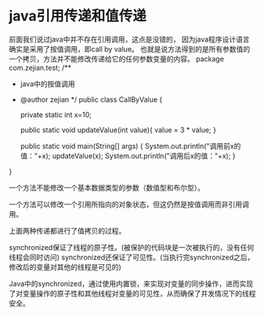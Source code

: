 # java引用传递和值传递

前面我们说过java中并不存在引用调用，这点是没错的，
因为java程序设计语言确实是采用了按值调用，即call by value。
也就是说方法得到的是所有参数值的一个拷贝，方法并不能修改传递给它的任何参数变量的内容。
package com.zejian.test;
/**
 * java中的按值调用
 * @author zejian
 */
public class CallByValue {
	
	private static int x=10;
	
	public static void updateValue(int value){
		value = 3 * value;
	}
	
	public static void main(String[] args) {
		System.out.println("调用前x的值："+x);
		updateValue(x);
		System.out.println("调用后x的值："+x);
	}
	
}

一个方法不能修改一个基本数据类型的参数（数值型和布尔型）。

一个方法可以修改一个引用所指向的对象状态，但这仍然是按值调用而非引用调用。

上面两种传递都进行了值拷贝的过程。


synchronized保证了线程的原子性。(被保护的代码块是一次被执行的，没有任何线程会同时访问)
synchronized还保证了可见性。(当执行完synchronized之后，修改后的变量对其他的线程是可见的)

Java中的synchronized，通过使用内置锁，来实现对变量的同步操作，进而实现了对变量操作的原子性和其他线程对变量的可见性，从而确保了并发情况下的线程安全。

